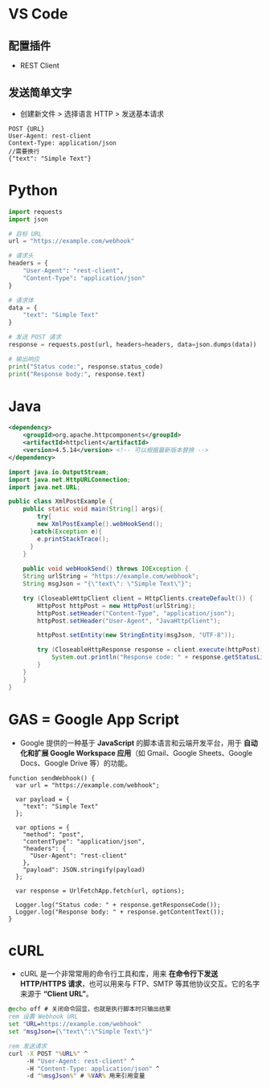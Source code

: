 # VS Code

## 配置插件

- REST Client

## 发送简单文字

- 创建新文件 > 选择语言 HTTP > 发送基本请求

```http
POST {URL}
User-Agent: rest-client
Context-Type: application/json
//需要换行
{"text": "Simple Text"}
```

# Python

```python
import requests
import json

# 目标 URL
url = "https://example.com/webhook"

# 请求头
headers = {
    "User-Agent": "rest-client",
    "Content-Type": "application/json"
}

# 请求体
data = {
    "text": "Simple Text"
}

# 发送 POST 请求
response = requests.post(url, headers=headers, data=json.dumps(data))

# 输出响应
print("Status code:", response.status_code)
print("Response body:", response.text)

```

# Java

```xml
<dependency>
    <groupId>org.apache.httpcomponents</groupId>
    <artifactId>httpclient</artifactId>
    <version>4.5.14</version> <!-- 可以根据最新版本替换 -->
</dependency>
```



```java
import java.io.OutputStream;
import java.net.HttpURLConnection;
import java.net.URL;

public class XmlPostExample {
    public static void main(String[] args){
    	try{
        new XmlPostExample().webHookSend();
      }catch(Exception e){
        e.printStackTrace();
      }
    }
  
  	public void webHookSend() throws IOException {
    String urlString = "https://example.com/webhook";
    String msgJson = "{\"text\": \"Simple Text\"}";

    try (CloseableHttpClient client = HttpClients.createDefault()) {
        HttpPost httpPost = new HttpPost(urlString);
        httpPost.setHeader("Content-Type", "application/json");
        httpPost.setHeader("User-Agent", "JavaHttpClient");

        httpPost.setEntity(new StringEntity(msgJson, "UTF-8"));

        try (CloseableHttpResponse response = client.execute(httpPost)) {
            System.out.println("Response code: " + response.getStatusLine().getStatusCode());
        }
    }
	}
}

```



# GAS = Google App Script

- Google 提供的一种基于 **JavaScript** 的脚本语言和云端开发平台，用于 **自动化和扩展 Google Workspace 应用**（如 Gmail、Google Sheets、Google Docs、Google Drive 等）的功能。

```GAS
function sendWebhook() {
  var url = "https://example.com/webhook";

  var payload = {
    "text": "Simple Text"
  };

  var options = {
    "method": "post",
    "contentType": "application/json",
    "headers": {
      "User-Agent": "rest-client"
    },
    "payload": JSON.stringify(payload)
  };

  var response = UrlFetchApp.fetch(url, options);

  Logger.log("Status code: " + response.getResponseCode());
  Logger.log("Response body: " + response.getContentText());
}

```

# cURL

- cURL 是一个非常常用的命令行工具和库，用来 **在命令行下发送 HTTP/HTTPS 请求**，也可以用来与 FTP、SMTP 等其他协议交互。它的名字来源于 **“Client URL”**。

```cmd
@echo off # 关闭命令回显，也就是执行脚本时只输出结果
rem 设置 Webhook URL
set "URL=https://example.com/webhook"
set "msgJson={\"text\":\"Simple Text\"}"

rem 发送请求
curl -X POST "%URL%" ^
     -H "User-Agent: rest-client" ^
     -H "Content-Type: application/json" ^
     -d "%msgJson%" # %VAR% 用来引用变量
```

